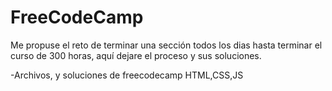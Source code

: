 # FreeCodeCamp

Me propuse el reto de terminar una sección todos los dias hasta terminar el curso de 300 horas, aquí dejare el proceso y sus soluciones.

-Archivos, y soluciones de freecodecamp HTML,CSS,JS
